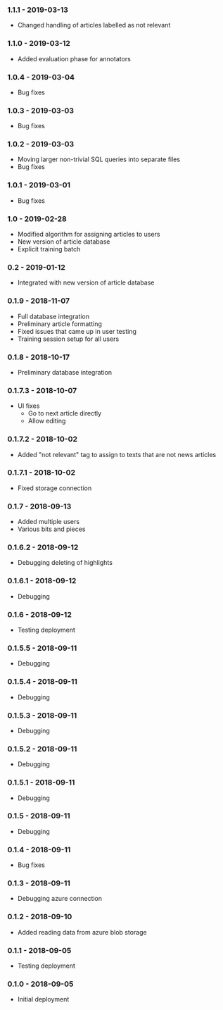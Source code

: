 ### 1.1.1 - 2019-03-13
* Changed handling of articles labelled as not relevant

### 1.1.0 - 2019-03-12
* Added evaluation phase for annotators

### 1.0.4 - 2019-03-04
* Bug fixes

### 1.0.3 - 2019-03-03
* Bug fixes

### 1.0.2 - 2019-03-03
* Moving larger non-trivial SQL queries into separate files
* Bug fixes

### 1.0.1 - 2019-03-01
* Bug fixes

### 1.0 - 2019-02-28
* Modified algorithm for assigning articles to users
* New version of article database
* Explicit training batch

### 0.2 - 2019-01-12
* Integrated with new version of article database

### 0.1.9 - 2018-11-07
* Full database integration
* Preliminary article formatting
* Fixed issues that came up in user testing
* Training session setup for all users

### 0.1.8 - 2018-10-17
* Preliminary database integration

### 0.1.7.3 - 2018-10-07
* UI fixes
    * Go to next article directly
    * Allow editing

### 0.1.7.2 - 2018-10-02
* Added "not relevant" tag to assign to texts that are not news articles

### 0.1.7.1 - 2018-10-02
* Fixed storage connection

### 0.1.7 - 2018-09-13
* Added multiple users
* Various bits and pieces

### 0.1.6.2 - 2018-09-12
* Debugging deleting of highlights

### 0.1.6.1 - 2018-09-12
* Debugging

### 0.1.6 - 2018-09-12
* Testing deployment

### 0.1.5.5 - 2018-09-11
* Debugging

### 0.1.5.4 - 2018-09-11
* Debugging

### 0.1.5.3 - 2018-09-11
* Debugging

### 0.1.5.2 - 2018-09-11
* Debugging

### 0.1.5.1 - 2018-09-11
* Debugging

### 0.1.5 - 2018-09-11
* Debugging

### 0.1.4 - 2018-09-11
* Bug fixes

### 0.1.3 - 2018-09-11
* Debugging azure connection

### 0.1.2 - 2018-09-10
* Added reading data from azure blob storage

### 0.1.1 - 2018-09-05
* Testing deployment

### 0.1.0 - 2018-09-05
* Initial deployment
